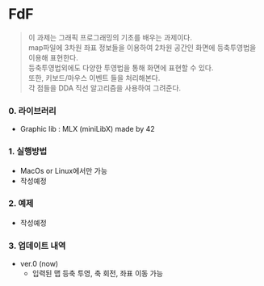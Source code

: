 # FdF
> 이 과제는 그래픽 프로그래밍의 기초를 배우는 과제이다. <br>
> map파일에 3차원 좌표 정보들을 이용하여 2차원 공간인 화면에 등축투영법을 이용해 표현한다. <br>
> 등축투영법외에도 다양한 투영법을 통해 화면에 표현할 수 있다. <br>
> 또한, 키보드/마우스 이벤트 들을 처리해본다. <br>
> 각 점들을 DDA 직선 알고리즘을 사용하여 그려준다. <br>

### 0. 라이브러리
* Graphic lib : MLX (miniLibX) made by 42 
  
### 1. 실행방법
* MacOs or Linux에서만 가능
* 작성예정

### 2. 예제
* 작성예정

### 3. 업데이트 내역
* ver.0 (now)
  - 입력된 맵 등축 투영, 축 회전, 좌표 이동 가능

